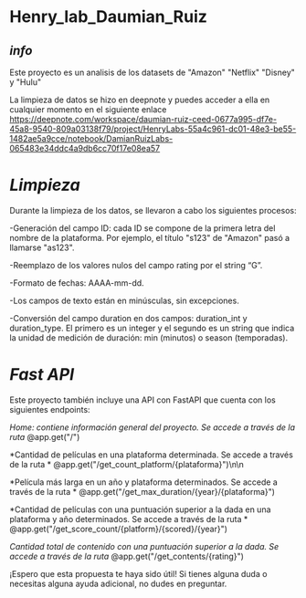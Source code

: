 


# Henry_lab_Daumian_Ruiz

## *info*
Este proyecto es un analisis de los datasets de "Amazon" "Netflix" "Disney" y "Hulu"

La limpieza de datos se hizo en deepnote y puedes acceder a ella en cualquier momento en el siguiente enlace
https://deepnote.com/workspace/daumian-ruiz-ceed-0677a995-df7e-45a8-9540-809a03138f79/project/HenryLabs-55a4c961-dc01-48e3-be55-1482ae5a9cce/notebook/DamianRuizLabs-065483e34ddc4a9db6cc70f17e08ea57

# *Limpieza*

Durante la limpieza de los datos, se llevaron a cabo los siguientes procesos:

-Generación del campo ID: cada ID se compone de la primera letra del nombre de la plataforma. Por ejemplo, el título "s123" de "Amazon" pasó a llamarse "as123".

-Reemplazo de los valores nulos del campo rating por el string “G”.

-Formato de fechas: AAAA-mm-dd.

-Los campos de texto están en minúsculas, sin excepciones.

-Conversión del campo duration en dos campos: duration_int y duration_type. El primero es un integer y el segundo es un string que indica la unidad de medición de duración: min (minutos) o season (temporadas).

# *Fast API*

Este proyecto también incluye una API con FastAPI que cuenta con los siguientes endpoints:

*Home: contiene información general del proyecto. Se accede a través de la ruta*
@app.get("/")

*Cantidad de películas en una plataforma determinada. Se accede a través de la ruta *
@app.get("/get_count_platform/{plataforma}")\n\n

*Película más larga en un año y plataforma determinados. Se accede a través de la ruta *
@app.get("/get_max_duration/{year}/{plataforma}")

*Cantidad de películas con una puntuación superior a la dada en una plataforma y año determinados. Se accede a través de la ruta *
@app.get("/get_score_count/{platform}/{scored}/{year}")

*Cantidad total de contenido con una puntuación superior a la dada. Se accede a través de la ruta*
@app.get("/get_contents/{rating}")


¡Espero que esta propuesta te haya sido útil! Si tienes alguna duda o necesitas alguna ayuda adicional, no dudes en preguntar.
